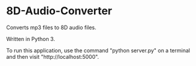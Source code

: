 # 8D-Audio-Converter

Converts mp3 files to 8D audio files.

Written in Python 3.

To run this application, use the command "python server.py" on a terminal and then visit "http://localhost:5000".
